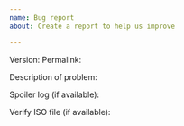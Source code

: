 ```yaml
---
name: Bug report
about: Create a report to help us improve

---
```


Version:
Permalink:

Description of problem:

Spoiler log (if available):

Verify ISO file (if available):
